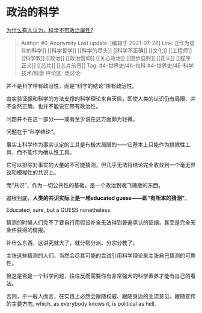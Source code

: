 # 政治的科学
[为什么有人认为，科学不带政治属性?](https://www.zhihu.com/question/472050447/answer/2023892756)

> Author: #0-Anonymity
> Last update: [编辑于 2021-07-28]
> Link: [[作为信仰的科学]] [[科学哲学]] [[科学的尽头]] [[科学不正确]] [[文化]] [[工程师]] [[科学教]] [[政治]] [[政治信仰]] [[关心政治]] [[固步自封]] [[正义]] [[程序正义]] [[芯片]] [[芯片前景]]
> Tag: #4-世界史/4A-社科 #4-世界史/4E-科学技术/科学
> 评论区:
> 泛讨论:

并不是科学带有政治性，而是“科学的结论”带有政治性。

由实验证据和科学的方法支撑的科学理论来自天启，即使人类的认识仍有局限、并不全然正确，也并不能说它带有政治性。

问题并不在这一部分——或者至少说在这方面颇为轻微。

问题在于“科学结论”。

事实上科学作为事实认定的工具是有极大局限的——它基本上只能作为排除性工具，而不能作为确认性工具。

它可以排除对事实的大量的不可能猜测，但几乎无法将结论完全收敛到一个毫无异议和模糊性的共识上。

而“共识”，作为一切公共性的基础，是一个政治到魂飞魄散的东西。

追根到底，**人类的共识实际上是一堆educated guess——即“有所本的猜测”**。

Educated, sure, but a GUESS nonetheless.

猜测的时候人们免不了要自行用假设补全无法得到普遍承认的证据，甚至是完全无条件获得的情报。

补什么东西，这讲究就大了，就分帮分派、分宗分教了。

主张这些猜测的人们，当然会尽其可能的尝试引用科学理论来主张自己猜测的可靠性。

但这是否是一个科学问题，往往反而需要你有非常强大的科学素养才能有自己的看法。

否则，于一般人而言，在实践上必然会跟随权威、跟随身边的主流意见、跟随宣传的主要方向, which, as everybody knows it, is political as hell.
